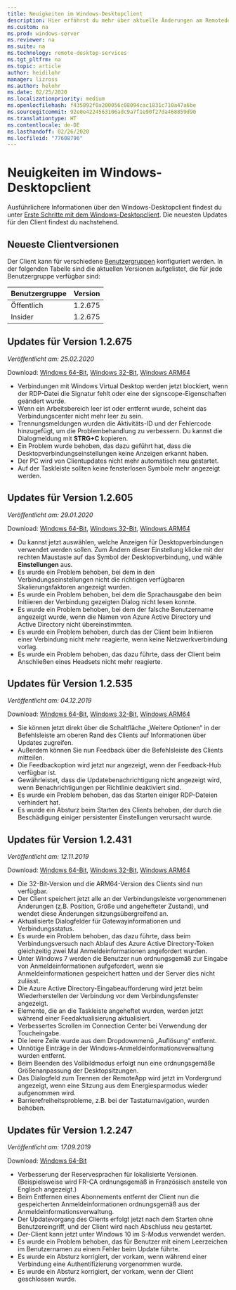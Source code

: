 ```yaml
---
title: Neuigkeiten im Windows-Desktopclient
description: Hier erfährst du mehr über aktuelle Änderungen am Remotedesktopclient für Windows-Desktop
ms.custom: na
ms.prod: windows-server
ms.reviewer: na
ms.suite: na
ms.technology: remote-desktop-services
ms.tgt_pltfrm: na
ms.topic: article
author: heidilohr
manager: lizross
ms.author: helohr
ms.date: 02/25/2020
ms.localizationpriority: medium
ms.openlocfilehash: f435892f0a200056c08094cac1831c710a47a6be
ms.sourcegitcommit: 92e0e4224563106adc9a7f1e90f27da468859d90
ms.translationtype: HT
ms.contentlocale: de-DE
ms.lasthandoff: 02/26/2020
ms.locfileid: "77608796"
---
```

# <a name="whats-new-in-the-windows-desktop-client"></a>Neuigkeiten im Windows-Desktopclient

Ausführlichere Informationen über den Windows-Desktopclient findest du unter [Erste Schritte mit dem Windows-Desktopclient](windowsdesktop.md). Die neuesten Updates für den Client findest du nachstehend.

## <a name="latest-client-versions"></a>Neueste Clientversionen

Der Client kann für verschiedene [Benutzergruppen](windowsdesktop-admin.md#configure-user-groups) konfiguriert werden. In der folgenden Tabelle sind die aktuellen Versionen aufgelistet, die für jede Benutzergruppe verfügbar sind:

|Benutzergruppe |Version  |
|-----------|---------|
|Öffentlich     |1.2.675  |
|Insider    |1.2.675  |

## <a name="updates-for-version-12675"></a>Updates für Version 1.2.675

*Veröffentlicht am: 25.02.2020*

Download: [Windows 64-Bit](https://query.prod.cms.rt.microsoft.com/cms/api/am/binary/RE4qeak), [Windows 32-Bit](https://query.prod.cms.rt.microsoft.com/cms/api/am/binary/RE4qm7h), [Windows ARM64](https://query.prod.cms.rt.microsoft.com/cms/api/am/binary/RE4qm7g)

- Verbindungen mit Windows Virtual Desktop werden jetzt blockiert, wenn der RDP-Datei die Signatur fehlt oder eine der signscope-Eigenschaften geändert wurde.
- Wenn ein Arbeitsbereich leer ist oder entfernt wurde, scheint das Verbindungscenter nicht mehr leer zu sein.
- Trennungsmeldungen wurden die Aktivitäts-ID und der Fehlercode hinzugefügt, um die Problembehandlung zu verbessern. Du kannst die Dialogmeldung mit **STRG+C** kopieren.
- Ein Problem wurde behoben, das dazu geführt hat, dass die Desktopverbindungseinstellungen keine Anzeigen erkannt haben.
- Der PC wird von Clientupdates nicht mehr automatisch neu gestartet.
- Auf der Taskleiste sollten keine fensterlosen Symbole mehr angezeigt werden.

## <a name="updates-for-version-12605"></a>Updates für Version 1.2.605

*Veröffentlicht am: 29.01.2020*

Download: [Windows 64-Bit](https://query.prod.cms.rt.microsoft.com/cms/api/am/binary/RE4oHrD), [Windows 32-Bit](https://query.prod.cms.rt.microsoft.com/cms/api/am/binary/RE4oJZs), [Windows ARM64](https://query.prod.cms.rt.microsoft.com/cms/api/am/binary/RE4oXhD)

- Du kannst jetzt auswählen, welche Anzeigen für Desktopverbindungen verwendet werden sollen. Zum Ändern dieser Einstellung klicke mit der rechten Maustaste auf das Symbol der Desktopverbindung, und wähle **Einstellungen** aus.
- Es wurde ein Problem behoben, bei dem in den Verbindungseinstellungen nicht die richtigen verfügbaren Skalierungsfaktoren angezeigt wurden.
- Es wurde ein Problem behoben, bei dem die Sprachausgabe den beim Initiieren der Verbindung gezeigten Dialog nicht lesen konnte.
- Es wurde ein Problem behoben, bei dem der falsche Benutzername angezeigt wurde, wenn die Namen von Azure Active Directory und Active Directory nicht übereinstimmten.
- Es wurde ein Problem behoben, durch das der Client beim Initiieren einer Verbindung nicht mehr reagierte, wenn keine Netzwerkverbindung vorlag.
- Es wurde ein Problem behoben, das dazu führte, dass der Client beim Anschließen eines Headsets nicht mehr reagierte.

## <a name="updates-for-version-12535"></a>Updates für Version 1.2.535

*Veröffentlicht am: 04.12.2019*

Download: [Windows 64-Bit](https://query.prod.cms.rt.microsoft.com/cms/api/am/binary/RE4k7jH), [Windows 32-Bit](https://query.prod.cms.rt.microsoft.com/cms/api/am/binary/RE4k7jL), [Windows ARM64](https://query.prod.cms.rt.microsoft.com/cms/api/am/binary/RE4k27O)

- Sie können jetzt direkt über die Schaltfläche „Weitere Optionen“ in der Befehlsleiste am oberen Rand des Clients auf Informationen über Updates zugreifen.
- Außerdem können Sie nun Feedback über die Befehlsleiste des Clients mitteilen.
- Die Feedbackoption wird jetzt nur angezeigt, wenn der Feedback-Hub verfügbar ist.
- Gewährleistet, dass die Updatebenachrichtigung nicht angezeigt wird, wenn Benachrichtigungen per Richtlinie deaktiviert sind.
- Es wurde ein Problem behoben, das das Starten einiger RDP-Dateien verhindert hat.
- Es wurde ein Absturz beim Starten des Clients behoben, der durch die Beschädigung einiger persistenter Einstellungen verursacht wurde.

## <a name="updates-for-version-12431"></a>Updates für Version 1.2.431

*Veröffentlicht am: 12.11.2019*

Download: [Windows 64-Bit](https://query.prod.cms.rt.microsoft.com/cms/api/am/binary/RE48kow), [Windows 32-Bit](https://query.prod.cms.rt.microsoft.com/cms/api/am/binary/RE48koA), [Windows ARM64](https://query.prod.cms.rt.microsoft.com/cms/api/am/binary/RE48zYj)

- Die 32-Bit-Version und die ARM64-Version des Clients sind nun verfügbar.
- Der Client speichert jetzt alle an der Verbindungsleiste vorgenommenen Änderungen (z.B. Position, Größe und angehefteter Zustand), und wendet diese Änderungen sitzungsübergreifend an.
- Aktualisierte Dialogfelder für Gatewayinformationen und Verbindungsstatus.
- Es wurde ein Problem behoben, das dazu führte, dass beim Verbindungsversuch nach Ablauf des Azure Active Directory-Token gleichzeitig zwei Mal Anmeldeinformationen angefordert wurden.
- Unter Windows 7 werden die Benutzer nun ordnungsgemäß zur Eingabe von Anmeldeinformationen aufgefordert, wenn sie Anmeldeinformationen gespeichert hatten und der Server dies nicht zulässt.
- Die Azure Active Directory-Eingabeaufforderung wird jetzt beim Wiederherstellen der Verbindung vor dem Verbindungsfenster angezeigt.
- Elemente, die an die Taskleiste angeheftet wurden, werden jetzt während einer Feedaktualisierung aktualisiert.
- Verbessertes Scrollen im Connection Center bei Verwendung der Toucheingabe.
- Die leere Zeile wurde aus dem Dropdownmenü „Auflösung“ entfernt.
- Unnötige Einträge in der Windows-Anmeldeinformationsverwaltung wurden entfernt.
- Beim Beenden des Vollbildmodus erfolgt nun eine ordnungsgemäße Größenanpassung der Desktopsitzungen.
- Das Dialogfeld zum Trennen der RemoteApp wird jetzt im Vordergrund angezeigt, wenn eine Sitzung aus dem Energiesparmodus wieder aufgenommen wird.
- Barrierefreiheitsprobleme, z.B. bei der Tastaturnavigation, wurden behoben.

## <a name="updates-for-version-12247"></a>Updates für Version 1.2.247

*Veröffentlicht am: 17.09.2019*

Download: [Windows 64-Bit](https://query.prod.cms.rt.microsoft.com/cms/api/am/binary/RE3LkSa)

- Verbesserung der Reservesprachen für lokalisierte Versionen. (Beispielsweise wird FR-CA ordnungsgemäß in Französisch anstelle von Englisch angezeigt.)
- Beim Entfernen eines Abonnements entfernt der Client nun die gespeicherten Anmeldeinformationen ordnungsgemäß aus der Anmeldeinformationsverwaltung.
- Der Updatevorgang des Clients erfolgt jetzt nach dem Starten ohne Benutzereingriff, und der Client wird nach Abschluss neu gestartet.
- Der-Client kann jetzt unter Windows 10 im S-Modus verwendet werden.
- Es wurde ein Problem behoben, das für Benutzer mit einem Leerzeichen im Benutzernamen zu einem Fehler beim Update führte.
- Es wurde ein Absturz korrigiert, der vorkam, wenn während einer Verbindung eine Authentifizierung vorgenommen wurde.
- Es wurde ein Absturz korrigiert, der vorkam, wenn der Client geschlossen wurde.

